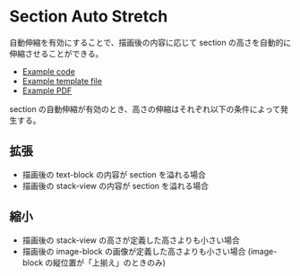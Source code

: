 # Section Auto Stretch

自動伸縮を有効にすることで、描画後の内容に応じて section の高さを自動的に伸縮させることができる。

- [Example code](test_section_report_section_auto_stretch.rb)
- [Example template file](template.tlf)
- [Example PDF](expect.pdf)

section の自動伸縮が有効のとき、高さの伸縮はそれぞれ以下の条件によって発生する。

## 拡張

- 描画後の text-block の内容が section を溢れる場合
- 描画後の stack-view の内容が section を溢れる場合

## 縮小

- 描画後の stack-view の高さが定義した高さよりも小さい場合
- 描画後の image-block の画像が定義した高さよりも小さい場合 (image-block の縦位置が「上揃え」のときのみ)
